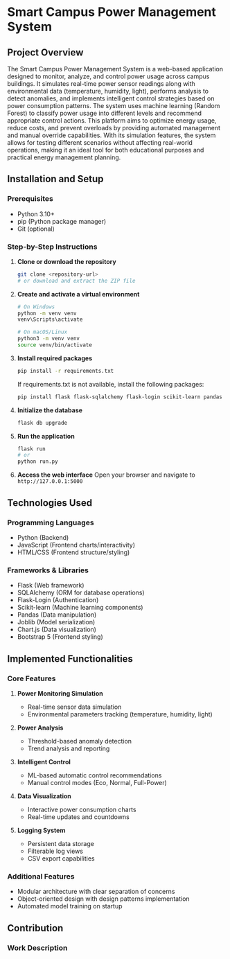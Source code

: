 # Smart Campus Power Management System

## Project Overview
The Smart Campus Power Management System is a web-based application designed to monitor, analyze, and control power usage across campus buildings. It simulates real-time power sensor readings along with environmental data (temperature, humidity, light), performs analysis to detect anomalies, and implements intelligent control strategies based on power consumption patterns. The system uses machine learning (Random Forest) to classify power usage into different levels and recommend appropriate control actions. This platform aims to optimize energy usage, reduce costs, and prevent overloads by providing automated management and manual override capabilities. With its simulation features, the system allows for testing different scenarios without affecting real-world operations, making it an ideal tool for both educational purposes and practical energy management planning.

## Installation and Setup

### Prerequisites
- Python 3.10+ 
- pip (Python package manager)
- Git (optional)

### Step-by-Step Instructions

1. **Clone or download the repository**
   ```bash
   git clone <repository-url>
   # or download and extract the ZIP file
   ```

2. **Create and activate a virtual environment**
   ```bash
   # On Windows
   python -m venv venv
   venv\Scripts\activate

   # On macOS/Linux
   python3 -m venv venv
   source venv/bin/activate
   ```

3. **Install required packages**
   ```bash
   pip install -r requirements.txt
   ```
   
   If requirements.txt is not available, install the following packages:
   ```bash
   pip install flask flask-sqlalchemy flask-login scikit-learn pandas joblib
   ```

4. **Initialize the database**
   ```bash
   flask db upgrade
   ```

5. **Run the application**
   ```bash
   flask run
   # or
   python run.py
   ```

6. **Access the web interface**
   Open your browser and navigate to `http://127.0.0.1:5000`

## Technologies Used

### Programming Languages
- Python (Backend)
- JavaScript (Frontend charts/interactivity)
- HTML/CSS (Frontend structure/styling)

### Frameworks & Libraries
- Flask (Web framework)
- SQLAlchemy (ORM for database operations)
- Flask-Login (Authentication)
- Scikit-learn (Machine learning components)
- Pandas (Data manipulation)
- Joblib (Model serialization)
- Chart.js (Data visualization)
- Bootstrap 5 (Frontend styling)

## Implemented Functionalities

### Core Features
1. **Power Monitoring Simulation**
   - Real-time sensor data simulation
   - Environmental parameters tracking (temperature, humidity, light)
   
2. **Power Analysis**
   - Threshold-based anomaly detection
   - Trend analysis and reporting
   
3. **Intelligent Control**
   - ML-based automatic control recommendations
   - Manual control modes (Eco, Normal, Full-Power)
   
4. **Data Visualization**
   - Interactive power consumption charts
   - Real-time updates and countdowns
   
5. **Logging System**
   - Persistent data storage
   - Filterable log views
   - CSV export capabilities

### Additional Features
- Modular architecture with clear separation of concerns
- Object-oriented design with design patterns implementation
- Automated model training on startup

## Contribution

### Work Description
